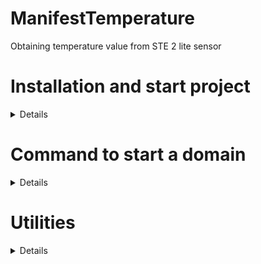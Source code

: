 # ManifestTemperature

Obtaining temperature value from STE 2 lite sensor

# Installation and start project
<details>

Create a virtual environment
```sh
python -m venv venv
```
Then activate the virtual environment
```sh
source venv/bin/activate  
```
Install all dependencies
```sh
pip install -r requirements.txt  
```
Start the project
```sh
uvicorn main:app --host 0.0.0.0 --port 8000
```
</details>

# Command to start a domain

<details>

```sh
ssh -R manifesttemperaturesensor:80:localhost:8000 serveo.net
```

</details>


# Utilities
<details>

Link for device information
https://www.hw-group.com/device/ste2-lite

Link for settings domain
https://serveo.net/

Link to a program for searching for devices on the network, available only on the Windows operating system
https://www.hw-group.com/files/download/sw/version/hwg-config_1-2-3.exe

</details>